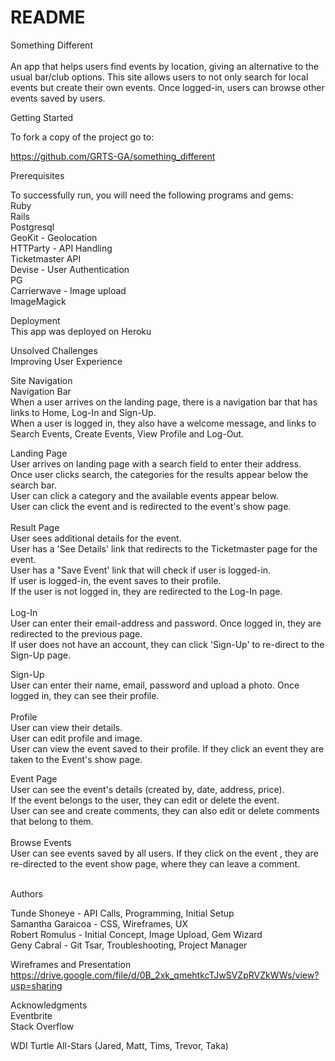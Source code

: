 # README

Something Different<br>
<br>
An app that helps users find events by location, giving an alternative to the usual bar/club options.
This site allows users to not only search for local events but create their own events. Once logged-in, users can browse
other events saved by users.<br>

Getting Started<br>

To fork a copy of the project go to: 

https://github.com/GRTS-GA/something_different

Prerequisites<br>

To successfully run, you will need the following programs and gems:<br>
Ruby <br>
Rails<br>
Postgresql<br>
GeoKit - Geolocation<br>
HTTParty - API Handling<br>
Ticketmaster API<br>
Devise - User Authentication<br>
PG<br>
Carrierwave - Image upload<br>
ImageMagick<br>

Deployment<br>
This app was deployed on Heroku<br>

Unsolved Challenges<br>
Improving User Experience<br>


Site Navigation<br>
Navigation Bar<br>
When a user arrives on the landing page, there is a navigation bar that has links to Home, Log-In and Sign-Up.<br>
When a user is logged in, they also have a welcome message, and links to Search Events, Create Events, View Profile and Log-Out.<br>

Landing Page<br>
User arrives on landing page with a search field to enter their address.<br>
Once user clicks search, the categories for the results appear below the search bar.<br>
User can click a category and the available events appear below.<br>
User can click the event and is redirected to the event's show page.<br>
<br>
Result Page <br>
User sees additional details for the event.<br>
User has a 'See Details' link that redirects to the Ticketmaster page for the event.<br>
User has a "Save Event' link that will check if user is logged-in.<br>
If user is logged-in, the event saves to their profile.<br>
If the user is not logged in, they are redirected to the Log-In page.<br>
<br>
Log-In<br>
User can enter their email-address and password. Once logged in, they are redirected to the previous page.<br>
If user does not have an account, they can click 'Sign-Up' to re-direct to the Sign-Up page.<br>

Sign-Up<br>
User can enter their name, email, password and upload a photo. Once logged in, they can see their profile.<br>
<br>
Profile<br>
User can view their details.<br>
User can edit profile and image.<br>
User can view the event saved to their profile. If they click an event they are taken to the Event's show page.<br>

Event Page<br>
User can see the event's details (created by, date, address, price).<br>
If the event belongs to the user, they can edit or delete the event.<br>
User can see and create comments, they can also edit or delete comments that belong to them.<br>
<br>
Browse Events<br>
User can see events saved by all users. If they click on the event , they are re-directed to the event show page, where they can leave a comment.<br>
<br>

Authors<br>

Tunde Shoneye - API Calls, Programming, Initial Setup<br>
Samantha Garaicoa - CSS, Wireframes, UX<br>
Robert Romulus - Initial Concept, Image Upload, Gem Wizard<br>
Geny Cabral - Git Tsar, Troubleshooting, Project Manager<br>

Wireframes and Presentation
https://drive.google.com/file/d/0B_2xk_qmehtkcTJwSVZpRVZkWWs/view?usp=sharing

Acknowledgments<br>
Eventbrite<br>
Stack Overflow<br>

WDI Turtle All-Stars (Jared, Matt, Tims, Trevor, Taka)


